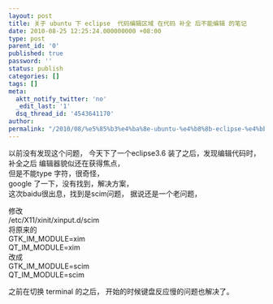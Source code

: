 ```yaml
---
layout: post
title: 关于 ubuntu 下 eclipse  代码编辑区域 在代码 补全 后不能编辑 的笔记
date: 2010-08-25 12:25:24.000000000 +08:00
type: post
parent_id: '0'
published: true
password: ''
status: publish
categories: []
tags: []
meta:
  aktt_notify_twitter: 'no'
  _edit_last: '1'
  dsq_thread_id: '4543641170'
author: 
permalink: "/2010/08/%e5%85%b3%e4%ba%8e-ubuntu-%e4%b8%8b-eclipse-%e4%bb%a3%e7%a0%81%e7%bc%96%e8%be%91%e5%8c%ba%e5%9f%9f-%e5%9c%a8%e4%bb%a3%e7%a0%81-%e8%a1%a5%e5%85%a8-%e5%90%8e%e4%b8%8d%e8%83%bd%e7%bc%96%e8%be%91.html"
---
```

以前没有发现这个问题， 今天下了一个eclipse3.6 装了之后，发现编辑代码时，补全之后 编辑器貌似还在获得焦点，  
但是不能type 字符，很奇怪，  
google 了一下，没有找到，解决方案，  
这次baidu很出息，找到是scim问题， 据说还是一个老问题，

修改  
/etc/X11/xinit/xinput.d/scim  
将原来的  
GTK\_IM\_MODULE=xim  
QT\_IM\_MODULE=xim  
改成  
GTK\_IM\_MODULE=scim  
QT\_IM\_MODULE=scim

之前在切换 terminal 的之后， 开始的时候键盘反应慢的问题也解决了。

